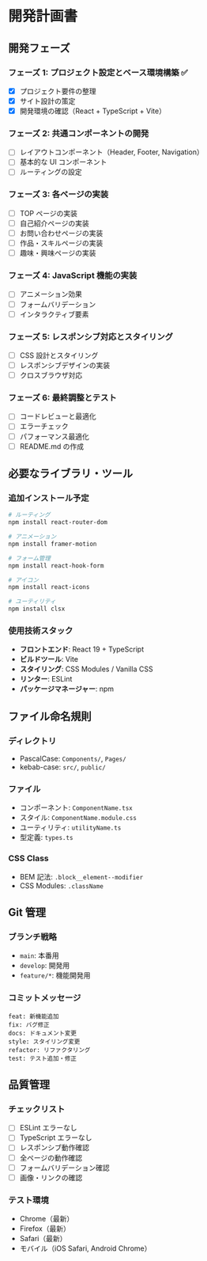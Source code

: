 # 開発計画書

## 開発フェーズ

### フェーズ 1: プロジェクト設定とベース環境構築 ✅

- [x] プロジェクト要件の整理
- [x] サイト設計の策定
- [x] 開発環境の確認（React + TypeScript + Vite）

### フェーズ 2: 共通コンポーネントの開発

- [ ] レイアウトコンポーネント（Header, Footer, Navigation）
- [ ] 基本的な UI コンポーネント
- [ ] ルーティングの設定

### フェーズ 3: 各ページの実装

- [ ] TOP ページの実装
- [ ] 自己紹介ページの実装
- [ ] お問い合わせページの実装
- [ ] 作品・スキルページの実装
- [ ] 趣味・興味ページの実装

### フェーズ 4: JavaScript 機能の実装

- [ ] アニメーション効果
- [ ] フォームバリデーション
- [ ] インタラクティブ要素

### フェーズ 5: レスポンシブ対応とスタイリング

- [ ] CSS 設計とスタイリング
- [ ] レスポンシブデザインの実装
- [ ] クロスブラウザ対応

### フェーズ 6: 最終調整とテスト

- [ ] コードレビューと最適化
- [ ] エラーチェック
- [ ] パフォーマンス最適化
- [ ] README.md の作成

## 必要なライブラリ・ツール

### 追加インストール予定

```bash
# ルーティング
npm install react-router-dom

# アニメーション
npm install framer-motion

# フォーム管理
npm install react-hook-form

# アイコン
npm install react-icons

# ユーティリティ
npm install clsx
```

### 使用技術スタック

- **フロントエンド**: React 19 + TypeScript
- **ビルドツール**: Vite
- **スタイリング**: CSS Modules / Vanilla CSS
- **リンター**: ESLint
- **パッケージマネージャー**: npm

## ファイル命名規則

### ディレクトリ

- PascalCase: `Components/`, `Pages/`
- kebab-case: `src/`, `public/`

### ファイル

- コンポーネント: `ComponentName.tsx`
- スタイル: `ComponentName.module.css`
- ユーティリティ: `utilityName.ts`
- 型定義: `types.ts`

### CSS Class

- BEM 記法: `.block__element--modifier`
- CSS Modules: `.className`

## Git 管理

### ブランチ戦略

- `main`: 本番用
- `develop`: 開発用
- `feature/*`: 機能開発用

### コミットメッセージ

```
feat: 新機能追加
fix: バグ修正
docs: ドキュメント変更
style: スタイリング変更
refactor: リファクタリング
test: テスト追加・修正
```

## 品質管理

### チェックリスト

- [ ] ESLint エラーなし
- [ ] TypeScript エラーなし
- [ ] レスポンシブ動作確認
- [ ] 全ページの動作確認
- [ ] フォームバリデーション確認
- [ ] 画像・リンクの確認

### テスト環境

- Chrome（最新）
- Firefox（最新）
- Safari（最新）
- モバイル（iOS Safari, Android Chrome）
